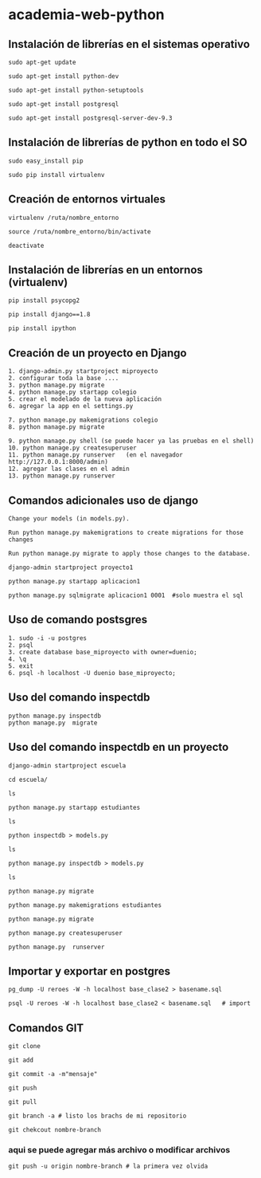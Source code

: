 # academia-web-python

## Instalación de librerías en el sistemas operativo

	sudo apt-get update

	sudo apt-get install python-dev

	sudo apt-get install python-setuptools

	sudo apt-get install postgresql

	sudo apt-get install postgresql-server-dev-9.3

## Instalación de librerías de python en todo el SO

	sudo easy_install pip

	sudo pip install virtualenv

## Creación de entornos virtuales

	virtualenv /ruta/nombre_entorno

	source /ruta/nombre_entorno/bin/activate

	deactivate

## Instalación de librerías en un entornos (virtualenv)

	pip install psycopg2

	pip install django==1.8

	pip install ipython
 
## Creación de un proyecto en Django

	1. django-admin.py startproject miproyecto	
	2. configurar toda la base ....
	3. python manage.py migrate
	4. python manage.py startapp colegio
	5. crear el modelado de la nueva aplicación
	6. agregar la app en el settings.py

	7. python manage.py makemigrations colegio
	8. python manage.py migrate

	9. python manage.py shell (se puede hacer ya las pruebas en el shell)
	10. python manage.py createsuperuser  
	11. python manage.py runserver   (en el navegador http://127.0.0.1:8000/admin)
	12. agregar las clases en el admin
	13. python manage.py runserver 

## Comandos adicionales uso de django

	Change your models (in models.py).

	Run python manage.py makemigrations to create migrations for those changes

	Run python manage.py migrate to apply those changes to the database.

	django-admin startproject proyecto1

	python manage.py startapp aplicacion1

	python manage.py sqlmigrate aplicacion1 0001  #solo muestra el sql



## Uso de comando postsgres 

	1. sudo -i -u postgres
	2. psql
	3. create database base_miproyecto with owner=duenio;
	4. \q
	5. exit
	6. psql -h localhost -U duenio base_miproyecto;


## Uso del comando inspectdb

	python manage.py inspectdb
	python manage.py  migrate

## Uso del comando inspectdb en un proyecto

	django-admin startproject escuela

	cd escuela/

	ls

	python manage.py startapp estudiantes

	ls

	python inspectdb > models.py

	ls

	python manage.py inspectdb > models.py

	ls

	python manage.py migrate

	python manage.py makemigrations estudiantes

	python manage.py migrate

	python manage.py createsuperuser

	python manage.py  runserver


## Importar y exportar en postgres

	pg_dump -U reroes -W -h localhost base_clase2 > basename.sql

	psql -U reroes -W -h localhost base_clase2 < basename.sql   # import



## Comandos GIT

	git clone

	git add 

	git commit -a -m"mensaje"

	git push

	git pull

	git branch -a # listo los brachs de mi repositorio

	git chekcout nombre-branch

### aqui se puede agregar más archivo o modificar archivos
	git push -u origin nombre-branch # la primera vez olvida